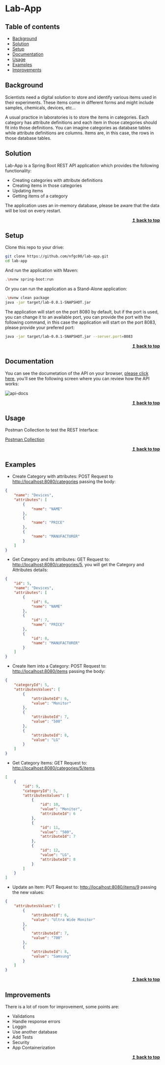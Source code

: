 # Lab-App

## Table of contents

* [Background](#background)
* [Solution](#solution)
* [Setup](#setup)
* [Documentation](#documentation)
* [Usage](#usage)
* [Examples](#examples)
* [Improvements](#improvements)

## Background

Scientists need a digital solution to store and identify various items used in their experiments.
These items come in different forms and might include samples, chemicals, devices, etc...

A usual practice in laboratories is to store the items in categories. Each category has attribute definitions and each item in those categories should fit into those definitions. You can imagine categories as database tables while attribute definitions are columns. Items are, in this case, the rows in those database tables.

## Solution 

Lab-App is a Spring Boot REST API application which provides the following functionality:

* Creating categories with attribute definitions
* Creating items in those categories
* Updating items
* Getting items of a category

The application uses an in-memory database, please be aware that the data will be lost on every restart.

<div align="right">
    <b><a href="#lab-app">↥ back to top</a></b>
</div>

## Setup

Clone this repo to your drive:

```bash
git clone https://github.com/nfgc00/lab-app.git
cd lab-app
```

And run the application with Maven:

```bash
.\mvnw spring-boot:run
```

Or you can run the application as a Stand-Alone application:

```bash
.\mvnw clean package
java -jar target/lab-0.0.1-SNAPSHOT.jar
```

The application will start on the port 8080 by default, but if the port is used, you can change it to an available port, you can provide the port with the following command, in this case the application will start on the port 8083, please provide your prefered port:

```bash
java -jar target/lab-0.0.1-SNAPSHOT.jar --server.port=8083
```

<div align="right">
    <b><a href="#lab-app">↥ back to top</a></b>
</div>

## Documentation

You can see the documetation of the API on your browser, [please click here](http://localhost:8080/swagger-ui.html), you'll see the following screen where you can review how the API works:

![api-docs](https://i.ibb.co/kMpcV8c/swagger-doc.png)

<div align="right">
    <b><a href="#lab-app">↥ back to top</a></b>
</div>

## Usage

Postman Collection to test the REST Interface:

[Postman Collection](lab-app.postman_collection.json) 

<div align="right">
    <b><a href="#lab-app">↥ back to top</a></b>
</div>

## Examples

* Create Category with attributes: POST Request to [http://localhost:8080/categories](http://localhost:8080/categories) passing the body:

```json
{
    "name": "Devices",
    "attributes": [
        {
            "name": "NAME"
        },
        {
            "name": "PRICE"
        },
        {
            "name": "MANUFACTURER"
        }
    ]
}
```

* Get Category and its attributes: GET Request to: [http://localhost:8080/categories/5](http://localhost:8080/categories/5), you will get the Category and Attributes details:

```json
{
    "id": 5,
    "name": "Devices",
    "attributes": [
        {
            "id": 6,
            "name": "NAME"
        },
        {
            "id": 7,
            "name": "PRICE"
        },
        {
            "id": 8,
            "name": "MANUFACTURER"
        }
    ]
}
```

* Create Item into a Category: POST Request to: [http://localhost:8080/items](http://localhost:8080/items) passing the body:

```json
{
    "categoryId": 5,
    "attributesValues": [
        {
            "attributeId": 6,
            "value": "Monitor"
        },
        {
            "attributeId": 7,
            "value": "500"
        },
        {
            "attributeId": 8,
            "value": "LG"
        }
    ]
}
```

* Get Category Items: GET Request to: [http://localhost:8080/categories/5/items](http://localhost:8080/categories/5/items)

```json
[
    {
        "id": 9,
        "categoryId": 5,
        "attributesValues": [
            {
                "id": 10,
                "value": "Monitor",
                "attributeId": 6
            },
            {
                "id": 11,
                "value": "500",
                "attributeId": 7
            },
            {
                "id": 12,
                "value": "LG",
                "attributeId": 8
            }
        ]
    }
]
```

* Update an Item: PUT Request to: [http://localhost:8080/items/9](http://localhost:8080/items/9) passing the new values:

```json
{
    "attributesValues": [
        {
            "attributeId": 6,
            "value": "Ultra Wide Monitor"
        },
        {
            "attributeId": 7,
            "value": "700"
        },
        {
            "attributeId": 8,
            "value": "Samsung"
        }
    ]
}
```

<div align="right">
    <b><a href="#lab-app">↥ back to top</a></b>
</div>

## Improvements

There is a lot of room for improvement, some points are:

* Validations
* Handle response errors
* Loggin
* Use another database
* Add Tests
* Security
* App Containerization

<div align="right">
    <b><a href="#lab-app">↥ back to top</a></b>
</div>
